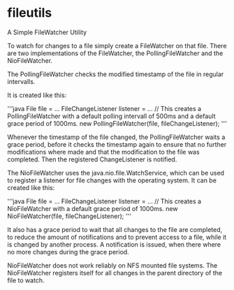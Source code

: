 fileutils
=========

A Simple FileWatcher Utility

To watch for changes to a file simply create a FileWatcher on that file.
There are two implementations of the FileWatcher, the PollingFileWatcher and the NioFileWatcher.

The PollingFileWatcher checks the modified timestamp of the file in regular intervalls.

It is created like this:

'''java
File file = ...
FileChangeListener listener = ...
// This creates a PollingFileWatcher with a default polling intervall of 500ms and a default grace period of 1000ms.
new PollingFileWatcher(file, fileChangeListener);
'''

Whenever the timestamp of the file changed, the PollingFileWatcher waits a grace period, before
it checks the timestamp again to ensure that no further modifications where made and that the modification to the file was completed.
Then the registered ChangeListener is notified.

The NioFileWatcher uses the java.nio.file.WatchService, which can be used to register a listener for file changes with the operating system.
It can be created like this:

'''java
File file = ...
FileChangeListener listener = ...
// This creates a NioFileWatcher with a default grace period of 1000ms.
new NioFileWatcher(file, fileChangeListener);
'''

It also has a grace period to wait that all changes to the file are completed, to reduce the amount of notifications and to prevent
access to a file, while it is changed by another process. A notification is issued, when there where no more changes during the grace period.

NioFileWatcher does not work reliably on NFS mounted file systems.
The NioFileWatcher registers itself for all changes in the parent directory of the file to watch.
